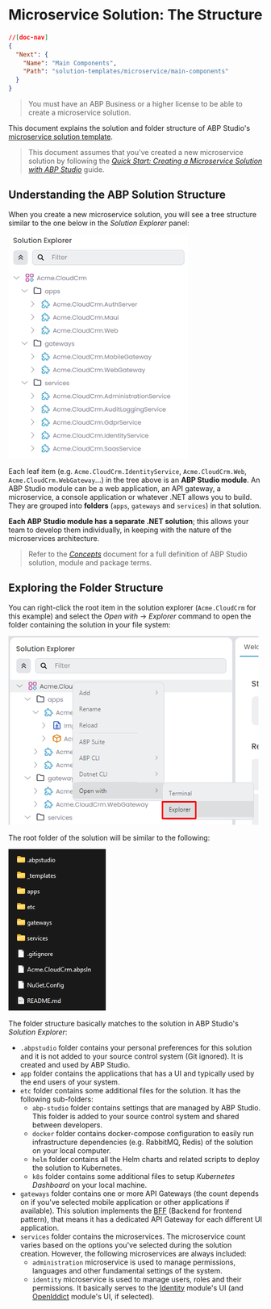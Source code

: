 # Microservice Solution: The Structure

````json
//[doc-nav]
{
  "Next": {
    "Name": "Main Components",
    "Path": "solution-templates/microservice/main-components"
  }
}
````

> You must have an ABP Business or a higher license to be able to create a microservice solution.

This document explains the solution and folder structure of ABP Studio's [microservice solution template](index.md).

> This document assumes that you've created a new microservice solution by following the *[Quick Start: Creating a Microservice Solution with ABP Studio](../../get-started/microservice.md)* guide.

## Understanding the ABP Solution Structure

When you create a new microservice solution, you will see a tree structure similar to the one below in the *Solution Explorer* panel:

![microservice-solution-in-explorer](images/microservice-solution-in-explorer.png)

Each leaf item (e.g. `Acme.CloudCrm.IdentityService`, `Acme.CloudCrm.Web`, `Acme.CloudCrm.WebGateway`...) in the tree above is an **ABP Studio module**. An ABP Studio module can be a web application, an API gateway, a microservice, a console application or whatever .NET allows you to build. They are grouped into **folders** (`apps`, `gateways` and `services`) in that solution.

**Each ABP Studio module has a separate .NET solution**; this allows your team to develop them individually, in keeping with the nature of the microservices architecture.

> Refer to the *[Concepts](../../studio/concepts.md)* document for a full definition of ABP Studio solution, module and package terms.

## Exploring the Folder Structure

You can right-click the root item in the solution explorer (`Acme.CloudCrm` for this example) and select the *Open with* -> *Explorer* command to open the folder containing the solution in your file system:

![open-solution-with-explorer](images/open-solution-with-explorer.png)

The root folder of the solution will be similar to the following:

![solution-folders](images/solution-folders.png)

The folder structure basically matches to the solution in ABP Studio's *Solution Explorer*:

* `.abpstudio` folder contains your personal preferences for this solution and it is not added to your source control system (Git ignored). It is created and used by ABP Studio.
* `app` folder contains the applications that has a UI and typically used by the end users of your system.
* `etc` folder contains some additional files for the solution. It has the following sub-folders:
  * `abp-studio` folder contains settings that are managed by ABP Studio. This folder is added to your source control system and shared between developers.
  * `docker` folder contains docker-compose configuration to easily run infrastructure dependencies (e.g. RabbitMQ, Redis) of the solution on your local computer.
  * `helm` folder contains all the Helm charts and related scripts to deploy the solution to Kubernetes.
  * `k8s` folder contains some additional files to setup *Kubernetes Dashboard* on your local machine.
* `gateways` folder contains one or more API Gateways (the count depends on if you've selected mobile application or other applications if available). This solution implements the [BFF](https://learn.microsoft.com/en-us/azure/architecture/patterns/backends-for-frontends) (Backend for frontend pattern), that means it has a dedicated API Gateway for each different UI application.
* `services` folder contains the microservices. The microservice count varies based on the options you've selected during the solution creation. However, the following microservices are always included:
  * `administration` microservice is used to manage permissions, languages and other fundamental settings of the system.
  * `identity` microservice is used to manage users, roles and their permissions. It basically serves to the [Identity](../../modules/identity.md) module's UI (and [OpenIddict](../../modules/openiddict.md) module's UI, if selected).